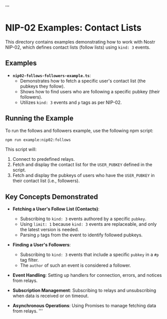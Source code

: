 '''
# NIP-02 Examples: Contact Lists

This directory contains examples demonstrating how to work with Nostr NIP-02, which defines contact lists (follow lists) using `kind: 3` events.

## Examples

- **`nip02-follows-followers-example.ts`**: 
  - Demonstrates how to fetch a specific user's contact list (the pubkeys they follow).
  - Shows how to find users who are following a specific pubkey (their followers).
  - Utilizes `kind: 3` events and `p` tags as per NIP-02.

## Running the Example

To run the follows and followers example, use the following npm script:

```bash
npm run example:nip02:follows
```

This script will:
1. Connect to predefined relays.
2. Fetch and display the contact list for the `USER_PUBKEY` defined in the script.
3. Fetch and display the pubkeys of users who have the `USER_PUBKEY` in their contact list (i.e., followers).

## Key Concepts Demonstrated

- **Fetching a User's Follow List (Contacts)**:
  - Subscribing to `kind: 3` events authored by a specific `pubkey`.
  - Using `limit: 1` because `kind: 3` events are replaceable, and only the latest version is needed.
  - Parsing `p` tags from the event to identify followed pubkeys.

- **Finding a User's Followers**:
  - Subscribing to `kind: 3` events that include a specific `pubkey` in a `#p` tag filter.
  - The `author` of such an event is considered a follower.

- **Event Handling**: Setting up handlers for connection, errors, and notices from relays.
- **Subscription Management**: Subscribing to relays and unsubscribing when data is received or on timeout.
- **Asynchronous Operations**: Using Promises to manage fetching data from relays.
''' 